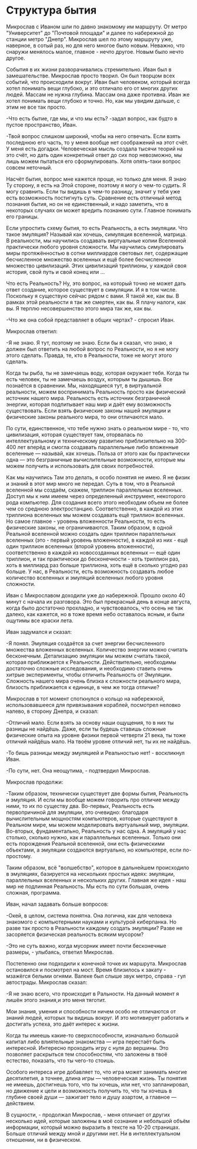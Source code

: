 # Структура бытия

Микрослав с Иваном шли по давно знакомому им маршруту. От метро "Университет" до "Почтовой площади" и далее по набережной до станции метро "Днепр". Микрослав шел по этому маршруту уже, наверное, в сотый раз, но для него многое было новым. Неважно, что снаружи менялось малое, главное - нечто другое. Новым было нечто другое.

События в их жизни разворачивались стремительно. Иван был в замешательстве. Микрослав просто творил. Он был творцом всех событий, что происходили вокруг. Иван был человеком, который всегда хотел понимать вещи глубоко, и это отличало его от многих других людей. Массам не нужна глубина. Массам она даже противна. Иван же хотел понимать вещи глубоко и точно. Но, как мы увидим дальше, с этим не все так просто.

-Что есть бытие, где мы, и что мы есть? -задал вопрос, как будто в пустое пространство, Иван.

-Твой вопрос слишком широкий,  чтобы на него отвечать.  Если взять последнюю его часть, то у меня вообще нет соображений на этот счёт.  У меня есть догадки. Человеческая мысль создала тысячи теорий на это счёт, но дать один конкретный ответ до сих пор невозможно,  мы лишь можем пытаться его сформулировать. Хотя опять-таки вопрос совсем неточный. 

Насчёт бытия, вопрос мне кажется проще, но только для меня. Я знаю Ту сторону, я есть на Этой стороне, поэтому я могу о чем-то судить. Я могу сравнить. Если ты видишь в чем-то разницу, значит у тебя уже есть возможность постигнуть суть. Сравнение  есть отличный метод познания бытия, но он не единственный, и надо заметить, что в некоторых случаях он может вредить познанию сути. Главное понимать его границы. 
	
Если упростить схему бытия, то есть Реальность, а есть эмуляции. Что такое эмуляция? Называй как хочешь, симуляция вселенной, матрица.  В реальности, мы научились создавать виртуальные копии Вселенной практически любого уровня сложности.  Мы научились симулировать миры протяжённостью в сотни миллиардов световых лет, содержащие бесчисленное множество вселенных и ещё более бесчисленное множество цивилизаций. Этих цивилизаций триллионы, у каждой своя история, свой путь и свой конец или ...
	
Что есть Реальность? Ну, это вопрос, на который точно не может дать ответ создание, которое существует в симуляции. И я в том числе. Поскольку я существую сейчас рядом с вами. Я такой же, как вы. В рамках этой реальности я так же смертен, как вы. Я плачу налоги, как вы. Я терплю несовершенство этого мира так же, как вы.

-Что же она собой представляет в общих чертах? - спросил Иван. 
	
Микрослав ответил:

-Я не знаю. Я тут, поэтому не знаю. Если бы я сказал, что знаю, я должен был ответить на любой вопрос по Реальности, но я не могу этого сделать. Правда, те, кто в Реальности,  тоже не могут этого сделать. 
	
Когда ты рыба, ты не замечаешь воду, которая окружает тебя. Когда ты есть человек, ты не замечаешь воздух, которым ты дышишь.  Все познаётся в сравнении. Мы, находящиеся тут, в виртуальной реальности, можем воспринимать Реальность просто как физический источник нашего мира. Реальность есть источник безграничной энергии, которая подпитывает наш мир и даёт ему возможность существовать. Если взять физические законы нашей эмуляции и физические законы реального мира, то они отличаются мало.
	
По сути, единственное, что тебе нужно знать о реальном мире - то, что цивилизация, которая существует там, оторвалась по интеллектуальному и техническому развитию приблизительно на 300-400 лет  вперёд и смогла создавать параллельные либо вложенные вселенные — называй, как хочешь. Польза от этого как бы практически одна — это безграничные вычислительные возможности, которые мы можем получить и использовать для своих потребностей. 
	
Как мы научились Там это делать, я особо понятия не имею. Я не физик и знаний в этот мир много не передал. Суть в том, что в Реальной вселенной мы создаём, скажем, триллион параллельных вселенных. Доступ мы к ним имеем через определенный инструмент, некоторого рода компьютер. Для создания всего этого необходим объем не более чем со среднюю электростанцию. Соответственно,  в каждой из этих триллиона вселенных мы можем создавать ещё триллион  вселенных. Но самое главное - уровень вложенности Реальности, то есть физические законы, не ограничиваются. Таким образом, в одной Реальной вселенной можно создать один триллион параллельных вселенных (это - первый уровень вложенности), в каждой из них  - ещё один триллион вселенных (второй уровень вложенности), соответственно в каждой из новосозданных  вселенных — ещё один триллион, и так практически до бесконечности  - хоть триллион раз, хоть в миллиард раз больше триллиона, хоть ещё в сколько угодно раз больше. У нас, в Реальности, есть возможность создавать любое количество вселенных  и эмуляций вселенных любого уровня сложности. 
	
Иван с Микрославом доходили уже до набережной. Прошло около 40 минут с начала их разговора. Это был прекрасный день в конце августа, когда было достаточно прохладно, и чувствовалось, что осень не так далеко, как кажется, но в тоже время небо оставалось ясным, и были ощутимы все краски лета. 
	
Иван задумался и сказал: 

-Я понял. Эмуляция создаётся за счет энергии бесчисленного множества вложенных вселенных.  Количество энергии можно считать бесконечным.  Детализацию эмуляции мы можем считать такой, которая приближается к Реальности. Действительно, необходимы достаточно сложные исследования, и необходимо ставить очень хитрые эксперименты, чтобы отличить Реальность от Эмуляции. Сложность нашего мира очень близка к сложности реального мира, близость приближается к единице, в чем же тогда отличие? 
	
Микрослав в тот момент споткнулся о кольцо на набережной, использовавшееся для привязывания кораблей, посмотрел неловко налево, в сторону Днепра, и сказал: 

-Отличий мало. Если взять за основу наши ощущения, то в них ты разницы не найдёшь. Даже, если ты будешь ставишь сложные физические опыта на уровне физики первой четверти 21 века, ты тоже отличий найдёшь мало. На твоём уровне отличий нет, ты их не найдёшь.  
	
-То бишь разницы между эмуляцией и Реальностью нет! - воскликнул Иван.
	
-По сути, нет. Она неощутима, - подтвердил Микрослав.
	
Микрослав продолжи:

-Таким образом,  технически существует две формы бытия,  Реальность и эмуляция. И если мы вообще можем говорить про отличие между ними, то их по существу два. Во-первых, Реальность есть первопричиной для эмуляции, это очевидно: благодаря вычислительным мощностям компьютеров, которые существуют в Реальном мире, мы можем моделировать виртуальный мир, эмуляции. Во-вторых, фундаментально, Реальность у нас одна. А эмуляций у нас столько, сколько нужно, как и параллельных вселенных. Только они есть порождения Реальной вселенной, они есть физическими объектами, а эмуляции создаются виртуально, но компьютере, если по-простому. 
	
Таким образом,  всё "волшебство", которое в дальнейшем происходило в эмуляциях, базируется на нескольких простых идеях: эмуляции, параллельных вселенных и нескольких других. Главная же идея - наш мир не подлинная Реальность. Мы есть по сути большая,  очень сложная, программа. 
	
Иван, начал задавать больше вопросов: 

-Окей, в целом, система понятна. Она логична, как для человека знакомого с компьютерными науками и культурой киберпанка. Но разве так просто в Реальности каждому создать эмуляции? Разве не засоряется физическая реальность всяким мусором? 

-Это не суть важно, когда мусорник имеет почти бесконечные размеры, - улыбаясь, ответил Микрослав.
	
Постепенно они подходили к конечной точке их маршрута.  Микрослав остановился и посмотрел на мост. Время близилось к закату - мзажёгся белыми огнями. Валеке был слыше звук метро, справа - гул автострады. Микрослав сказал: 

-Я не знаю всего, что происходит в Ральности. На данный момент я лишён этого знания,и это меня тяготит.
	
Мои знания, умения и способности ничем особо не отличаются от знаний людей, которых ты видишь вокруг. И это мотивирует работать и достигать успеха, это даёт интерес к жизни. 
	
Когда ты имеешь какие-то сверхспособности, изначально большой капитал  либо влиятельные знакомства  — игра перестаёт быть интересной. Интересно проходить игру с нуля до вершины. Это позволяет раскрыться тем способностям, что заложены в твоё естество, показать, что ты чего-то стоишь.
	
Особого интереса игре добавляет то, что игра может занимать многие десятилетия, а точнее, длина игры — человеческая жизнь. Ты понятия не имеешь, достигнешь того, что ты хочешь, или нет, что запланировал, но движение к цели и возможность получить то, что ты хочешь в глубине своей души — зажигает тело и душу азартом, а главное — действием. 
	
В сущности, - продолжал Микрослав, - меня отличает от других несколько идей, которые заложены в моё сознание и небольшой объём информации, который можно выразить в тексте на 10-20 страницах. Больше отличий между мной и другими нет. Ни в интеллектуальном отношении, ни в физическом.
